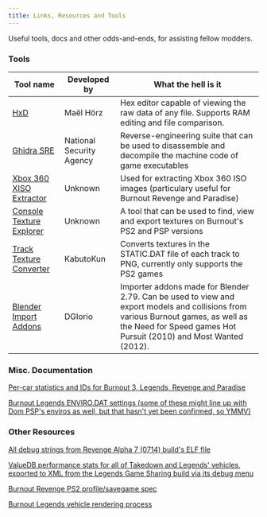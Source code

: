```yaml
---
title: Links, Resources and Tools
---
```


Useful tools, docs and other odds-and-ends, for assisting fellow modders.

### Tools

| Tool name                                                                                                                                 | Developed by             | What the hell is it                                                                                                                                                                                    |
|-------------------------------------------------------------------------------------------------------------------------------------------|--------------------------|--------------------------------------------------------------------------------------------------------------------------------------------------------------------------------------------------------|
| [HxD](https://mh-nexus.de/en/downloads.php?product=HxD20)                                                                                 | Maël Hörz                | Hex editor capable of viewing the raw data of any file. Supports RAM editing and file comparison.                                                                                                      |
| [Ghidra SRE](https://ghidra-sre.org/)                                                                                                     | National Security Agency | Reverse-engineering suite that can be used to disassemble and decompile the machine code of game executables                                                                                           |
| [Xbox 360 XISO Extractor](https://digiex.net/threads/9711/)                                                                               | Unknown                  | Used for extracting Xbox 360 ISO images (particulary useful for Burnout Revenge and Paradise)                                                                                                          |
| [Console Texture Explorer](https://cdn.discordapp.com/attachments/536574250471915556/767120634449756200/Console_Texture_Explorer.exe)     | Unknown                  | A tool that can be used to find, view and export textures on Burnout's PS2 and PSP versions                                                                                                            |
| [Track Texture Converter](https://cdn.discordapp.com/attachments/536574250471915556/759420653269942312/BurnoutTexConv_v0.8_Sep252020.zip) | KabutoKun                | Converts textures in the STATIC.DAT file of each track to PNG, currently only supports the PS2 games                                                                                                   |
| [Blender Import Addons](https://drive.google.com/open?id=10DGQFPF6aeco2tUxp6MBfSidR-8lhNxe)                                               | DGIorio                  | Importer addons made for Blender 2.79. Can be used to view and export models and collisions from various Burnout games, as well as the Need for Speed games Hot Pursuit (2010) and Most Wanted (2012). |

### Misc. Documentation
[Per-car statistics and IDs for Burnout 3, Legends, Revenge and Paradise](https://drive.google.com/drive/u/0/folders/1mqYJZ5Izm98jTETJm8t7VskyEUgkaY9J)

[Burnout Legends ENVIRO.DAT settings (some of these might line up with Dom PSP's enviros as well, but that hasn't yet been confirmed, so YMMV)](https://docs.google.com/spreadsheets/d/1G3OunZyHxYLXcWNvVQm3acRHK-dgIYBniFkqIu-Tl_Y/edit#gid=0)

### Other Resources

[All debug strings from Revenge Alpha 7 (0714) build's ELF file](https://cdn.discordapp.com/attachments/536574250471915556/752618840143167569/Rev0714_strings.7z)

[ValueDB performance stats for all of Takedown and Legends' vehicles, exported to XML from the Legends Game Sharing build via its debug menu](https://cdn.discordapp.com/attachments/479352816100573186/767200653629587486/VehiclePhysics.7z)

[Burnout Revenge PS2 profile/savegame spec](https://docs.google.com/spreadsheets/d/1Sf8Pb0CESGVbBA67xmg45ibxRgfx-C4g/view)

[Burnout Legends vehicle rendering process](https://pastebin.com/KGP6T89z)